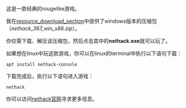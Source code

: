 这是一款经典的rougelike游戏。

我在[resource_download_section](https://github.com/qkunZhang/me/releases/tag/resource_download_section)中提供了windows版本的压缩包（*nethack_367_win_x86.zip*）。

你仅需下载、解压该压缩包，然后点击其中的**nethack.exe**就可以玩了。

如果想在linux中玩这款游戏，你可以在linux的terminal中执行以下语句下载：

`apt install nethack-console`

下载完成后，执行以下语句进入游戏：

`nethack`

你可以访问[nethack官网](https://www.nethack.org)寻求更多信息。

